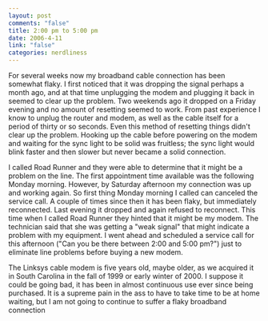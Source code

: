 ```yaml
--- 
layout: post
comments: "false"
title: 2:00 pm to 5:00 pm
date: 2006-4-11
link: "false"
categories: nerdliness
---
```

For several weeks now my broadband cable connection has been somewhat flaky. I first noticed that it was dropping the signal perhaps a month ago, and at that time unplugging the modem and plugging it back in seemed to clear up the problem. Two weekends ago it dropped on a Friday evening and no amount of resetting seemed to work. From past experience I know to unplug the router and modem, as well as the cable itself for a period of thirty or so seconds. Even this method of resetting things didn't clear up the problem. Hooking up the cable before powering on the modem and waiting for the sync light to be solid was fruitless; the sync light would blink faster and then slower but never became a solid connection.

I called Road Runner and they were able to determine that it might be a problem on the line. The first appointment time available was the following Monday morning. However, by Saturday afternoon my connection was up and working again. So first thing Monday morning I called can canceled the service call. A couple of times since then it has been flaky, but immediately reconnected. Last evening it dropped and again refused to reconnect. This time when I called Road Runner they hinted that it might be my modem. The technician said that she was getting a "weak signal" that might indicate a problem with my equipment. I went ahead and scheduled a service call for this afternoon ("Can you be there between 2:00 and 5:00 pm?") just to eliminate line problems before buying a new modem.

The Linksys cable modem is five years old, maybe older, as we acquired it in South Carolina in the fall of 1999 or early winter of 2000.  I suppose it could be going bad, it has been in almost continuous use ever since being purchased. It is a supreme pain in the ass to have to take time to be at home waiting, but I am not going to continue to suffer a flaky broadband connection

